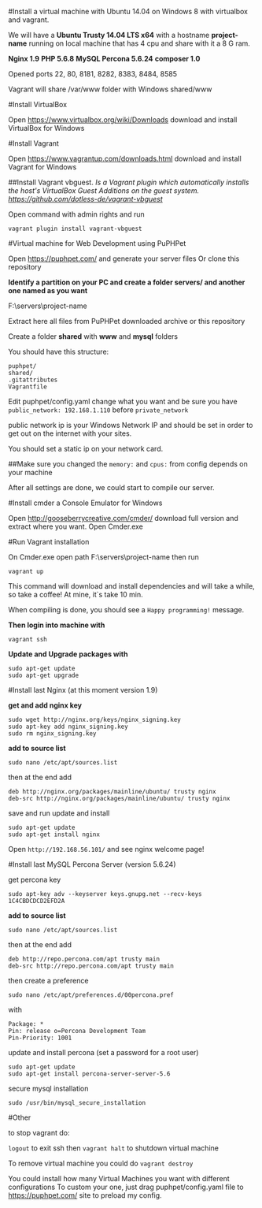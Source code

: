 #Install a virtual machine with Ubuntu 14.04 on Windows 8 with virtualbox and vagrant.

We will have a **Ubuntu Trusty 14.04 LTS x64** with a hostname **project-name** running on local machine that has 4 cpu and share with it a 8 G ram.

**Nginx 1.9**
**PHP 5.6.8**
**MySQL Percona 5.6.24**
**composer 1.0**

Opened ports 22, 80, 8181, 8282, 8383, 8484, 8585

Vagrant will share /var/www folder with Windows shared/www



#Install VirtualBox

Open https://www.virtualbox.org/wiki/Downloads download and install VirtualBox for Windows

#Install Vagrant

Open https://www.vagrantup.com/downloads.html download and install Vagrant for Windows

##Install Vagrant vbguest.
*Is a Vagrant plugin which automatically installs the host's VirtualBox Guest Additions on the guest system.
https://github.com/dotless-de/vagrant-vbguest*

Open command with admin rights and run

`vagrant plugin install vagrant-vbguest`


#Virtual machine for Web Development using PuPHPet

Open https://puphpet.com/ and generate your server files
Or clone this repository

**Identify a partition on your PC and create a folder servers/ and another one named as you want**

F:\servers\project-name

Extract here all files from PuPHPet downloaded archive or this repository

Create a folder **shared** with **www** and **mysql** folders

You should have this structure:

```
puphpet/
shared/
.gitattributes
Vagrantfile
```

Edit puphpet/config.yaml change what you want and be sure you have `public_network: 192.168.1.110` before `private_network`

public network ip is your Windows Network IP and should be set in order to get out on the internet with your sites.

You should set a static ip on your network card.

##Make sure you changed the `memory:` and `cpus:` from config depends on your machine

After all settings are done, we could start to compile our server.


#Install cmder a Console Emulator for Windows

Open http://gooseberrycreative.com/cmder/ download full version and extract where you want.
Open Cmder.exe

#Run Vagrant installation

On Cmder.exe open path F:\servers\project-name then run

`vagrant up`

This command will download and install dependencies and will take a while, so take a coffee!
At mine, it`s take 10 min.

When compiling is done, you should see a `Happy programming!` message.

**Then login into machine with**

`vagrant ssh`

**Update and Upgrade packages with**

```
sudo apt-get update
sudo apt-get upgrade
```

#Install last Nginx (at this moment version 1.9)

**get and add nginx key**

```
sudo wget http://nginx.org/keys/nginx_signing.key
sudo apt-key add nginx_signing.key
sudo rm nginx_signing.key
```

**add to source list**

`sudo nano /etc/apt/sources.list`

then at the end add

```
deb http://nginx.org/packages/mainline/ubuntu/ trusty nginx
deb-src http://nginx.org/packages/mainline/ubuntu/ trusty nginx
```

save and run update and install

```
sudo apt-get update
sudo apt-get install nginx
```

Open `http://192.168.56.101/` and see nginx welcome page!


#Install last MySQL Percona Server (version 5.6.24)

get percona key

`sudo apt-key adv --keyserver keys.gnupg.net --recv-keys 1C4CBDCDCD2EFD2A`

**add to source list**

`sudo nano /etc/apt/sources.list`

then at the end add

```
deb http://repo.percona.com/apt trusty main
deb-src http://repo.percona.com/apt trusty main
```

then create a preference

`sudo nano /etc/apt/preferences.d/00percona.pref`

with

```
Package: *
Pin: release o=Percona Development Team
Pin-Priority: 1001
```

update and install percona (set a password for a root user)

```
sudo apt-get update
sudo apt-get install percona-server-server-5.6
```

secure mysql installation

`sudo /usr/bin/mysql_secure_installation`


#Other

to stop vagrant do:

`logout` to exit ssh then 
`vagrant halt` to shutdown virtual machine

To remove virtual machine you could do `vagrant destroy`


You could install how many Virtual Machines you want with different configurations
To custom your one, just drag puphpet/config.yaml file to https://puphpet.com/ site to preload my config.

